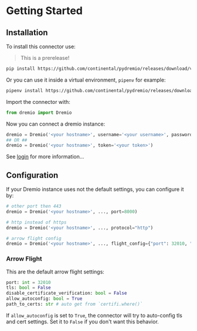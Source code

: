 # Getting Started

## Installation

To install this connector use:

> This is a prerelease!

```bash
pip install https://github.com/continental/pydremio/releases/download/v0.3.4/dremio-0.3.4-py3-none-any.whl
```

Or you can use it inside a virtual environment, `pipenv` for example:
```bash
pipenv install https://github.com/continental/pydremio/releases/download/v0.3.4/dremio-0.3.4-py3-none-any.whl
```

Import the connector with:
```python
from dremio import Dremio
```

Now you can connect a dremio instance:

```python
dremio = Dremio('<your hostname>', username='<your username>', password='<your password / token>')
## OR ##
dremio = Dremio('<your hostname>', token='<your token>')
```

See [login](DREMIO_LOGIN.md) for more information...

## Configuration

If your Dremio instance uses not the default settings, you can configure it by:

```python
# other port then 443
dremio = Dremio('<your hostname>', ..., port=8000)

# http instead of https
dremio = Dremio('<your hostname>', ..., protocol="http")

# arrow flight config
dremio = Dremio('<your hostname>', ..., flight_config={"port": 32010, "tls": True})
```

### Arrow Flight

This are the default arrow flight settings:

```python
port: int = 32010
tls: bool = False
disable_certificate_verification: bool = False
allow_autoconfig: bool = True
path_to_certs: str # auto get from `certifi.where()`
```

If `allow_autoconfig` is set to `True`, the connector will try to auto-config tls and cert settings. Set it to `False` if you don't want this behavior.
